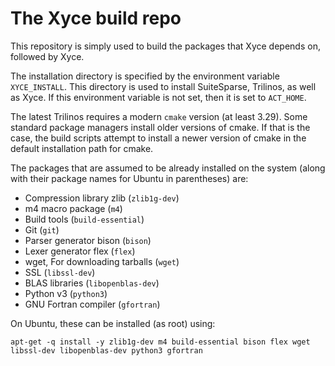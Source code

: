 # The Xyce build repo

This repository is simply used to build the packages that Xyce depends on, 
followed by Xyce. 

The installation directory is specified by the environment variable
`XYCE_INSTALL`. This directory is used to install SuiteSparse, Trilinos,
as well as Xyce. If this environment variable is not set, then it is set
to `ACT_HOME`.

The latest Trilinos requires a modern `cmake` version (at least 3.29). 
Some standard package managers install older versions of cmake. If that is 
the case, the build scripts attempt to install a newer version of cmake
in the default installation path for cmake.

The packages that are assumed to be already installed on the system (along with their package names for Ubuntu in parentheses) are:

   * Compression library zlib (`zlib1g-dev`)
   * m4 macro package (`m4`)
   * Build tools (`build-essential`)
   * Git (`git`)
   * Parser generator bison (`bison`)
   * Lexer generator flex (`flex`)
   * wget, For downloading tarballs (`wget`)
   * SSL (`libssl-dev`)
   * BLAS libraries (`libopenblas-dev`)
   * Python v3 (`python3`)
   * GNU Fortran compiler (`gfortran`)

On Ubuntu, these can be installed (as root) using:

```
apt-get -q install -y zlib1g-dev m4 build-essential bison flex wget libssl-dev libopenblas-dev python3 gfortran
```
